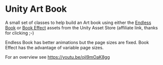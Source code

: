 # Unity Art Book
A small set of classes to help build an Art book using either the [Endless Book](https://bit.ly/UnityEndlessBook) or [Book Effect](https://bit.ly/UnityBookEffect) assets from the Unity Asset Store (affiliate link, thanks for clicking ;-)

Endless Book has better animations but the page sizes are fixed. Book Effect has the advantage of variable page sizes.

For an overview see https://youtu.be/ojI9mOaK8gg
